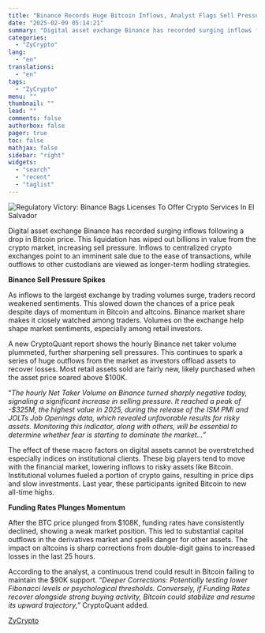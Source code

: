 ```yaml
---
title: "Binance Records Huge Bitcoin Inflows, Analyst Flags Sell Pressure"
date: "2025-02-09 05:14:21"
summary: "Digital asset exchange Binance has recorded surging inflows following a drop in Bitcoin price. This liquidation has wiped out billions in value from the crypto market, increasing sell pressure. Inflows to centralized crypto exchanges point to an imminent sale due to the ease of transactions, while outflows to other custodians..."
categories:
  - "ZyCrypto"
lang:
  - "en"
translations:
  - "en"
tags:
  - "ZyCrypto"
menu: ""
thumbnail: ""
lead: ""
comments: false
authorbox: false
pager: true
toc: false
mathjax: false
sidebar: "right"
widgets:
  - "search"
  - "recent"
  - "taglist"
---
```


![Regulatory Victory: Binance Bags Licenses To Offer Crypto Services In El Salvador](https://s3.tradingview.com/news/image/zycrypto:ef93218bb094b-b485a21bdd5690f89649bb33445dadba-resized.jpeg)

Digital asset exchange Binance has recorded surging inflows following a drop in Bitcoin price. This liquidation has wiped out billions in value from the crypto market, increasing sell pressure. Inflows to centralized crypto exchanges point to an imminent sale due to the ease of transactions, while outflows to other custodians are viewed as longer-term hodling strategies.

****Binance Sell Pressure Spikes****

As inflows to the largest exchange by trading volumes surge, traders record weakened sentiments. This slowed down the chances of a price peak despite days of momentum in Bitcoin and altcoins. Binance market share makes it closely watched among traders. Volumes on the exchange help shape market sentiments, especially among retail investors.

A new CryptoQuant report shows the hourly Binance net taker volume plummeted, further sharpening sell pressures. This continues to spark a series of huge outflows from the market as investors offload assets to recover losses. Most retail assets sold are fairly new, likely purchased when the asset price soared above $100K.

“*The hourly Net Taker Volume on Binance turned sharply negative today, signaling a significant increase in selling pressure. It reached a peak of -$325M, the highest value in 2025, during the release of the ISM PMI and JOLTs Job Openings data, which revealed unfavorable results for risky assets. Monitoring this indicator, along with others, will be essential to determine whether fear is starting to dominate the market…”*

The effect of these macro factors on digital assets cannot be overstretched especially indices on institutional clients. These big players tend to move with the financial market, lowering inflows to risky assets like Bitcoin. Institutional volumes fueled a portion of crypto gains, resulting in price dips and slow investments. Last year, these participants ignited Bitcoin to new all-time highs.

****Funding Rates Plunges Momentum****

After the BTC price plunged from $108K, funding rates have consistently declined, showing a weak market position. This led to substantial capital outflows in the derivatives market and spells danger for other assets. The impact on altcoins is sharp corrections from double-digit gains to increased losses in the last 25 hours.

According to the analyst, a continuous trend could result in Bitcoin failing to maintain the $90K support. “*Deeper Corrections: Potentially testing lower Fibonacci levels or psychological thresholds. Conversely, if Funding Rates recover alongside strong buying activity, Bitcoin could stabilize and resume its upward trajectory,”* CryptoQuant added.

[ZyCrypto](https://www.tradingview.com/news/zycrypto:ef93218bb094b:0-binance-records-huge-bitcoin-inflows-analyst-flags-sell-pressure/)
